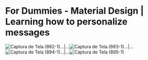 # For Dummies - Material Design | Learning how to personalize messages

![Captura de Tela (892-1)](https://user-images.githubusercontent.com/72364037/218883477-0f4a0bc3-a3d9-4522-b645-bb4c89b84c12.png)...|...![Captura de Tela (893-1)](https://user-images.githubusercontent.com/72364037/218883522-ddb31003-76e6-473c-9afe-83449a422429.png)...|...![Captura de Tela (894-1)](https://user-images.githubusercontent.com/72364037/218883552-d1df5c0a-323b-49f6-a778-7c8d238e1115.png)...|...![Captura de Tela (895-1)](https://user-images.githubusercontent.com/72364037/218883574-5460efad-fb95-463f-a80a-bc3ea8aaebad.png)

